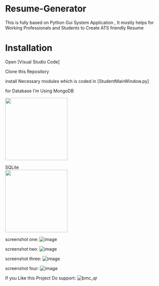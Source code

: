# Resume-Generator
This is fully based on Python Gui System Application , It mostly helps for Working Professionals and Students to Create  ATS friendly Resume

# Installation
Open [Visual Studio Code] 

Clone this Repository

install Necessary modules which is coded in [StudentMainWindow.py]

for Database I'm Using 
MongoDB 

<img src="https://github.com/JAGADEESHWARAN20/Resume-Generator/assets/66456490/8622eac8-dd5c-44da-b22a-6a44674bea43" width="200" />

SQLite     
<img src="https://github.com/JAGADEESHWARAN20/Resume-Generator/assets/66456490/591e7143-6be2-46a2-8748-80a7e3d61d8b" width="200" />





screenshot one:
![image](https://github.com/JAGADEESHWARAN20/Resume-Generator/assets/66456490/cc20e641-8a43-4294-a06a-e3bc883b3677)


screenshot two:
![image](https://github.com/JAGADEESHWARAN20/Resume-Generator/assets/66456490/c20699c6-f3d6-4823-8e08-2cb4ec6a6312)


screenshot three:
![image](https://github.com/JAGADEESHWARAN20/Resume-Generator/assets/66456490/0baf64e5-d231-474c-9800-837cc6c29e0e)


screenshot four:
![image](https://github.com/JAGADEESHWARAN20/Resume-Generator/assets/66456490/21866bb5-c848-4793-9177-117fca32f8ad)



If you Like this Project Do support:
![bmc_qr](https://github.com/JAGADEESHWARAN20/Resume-Generator/assets/66456490/2892bc49-f767-456f-87bc-ad28015793d1)
